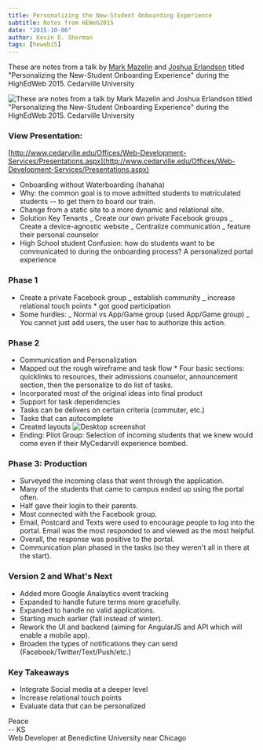 ```yaml
---
title: Personalizing the New-Student Onboarding Experience
subtitle: Notes from HEWeb2015
date: "2015-10-06"
author: Kevin D. Sherman
tags: [heweb15]
---
```


These are notes from a talk by [Mark Mazelin](https://twitter.com/technomaz) and [Joshua Erlandson](https://twitter.com/josh_erlandson) titled "Personalizing the New-Student Onboarding Experience" during the HighEdWeb 2015. Cedarville University

![These are notes from a talk by [Mark Mazelin](https://twitter.com/technomaz) and [Joshua Erlandson](https://twitter.com/josh_erlandson) titled "Personalizing the New-Student Onboarding Experience" during the HighEdWeb 2015. Cedarville University](https://s3-us-west-2.amazonaws.com/assets.kshermphoto.com/images/2015/heweb2015-onboarding.JPG)

### View Presentation:

[http://www.cedarville.edu/Offices/Web-Development-Services/Presentations.aspx](http://www.cedarville.edu/Offices/Web-Development-Services/Presentations.aspx)

* Onboarding without Waterboarding (hahaha)
* Why: the common goal is to move admitted students to matriculated students -- to get them to board our train.
* Change from a static site to a more dynamic and relational site.
* Solution Key Tenants _ Create our own private Facebook groups _ Create a device-agnostic website _ Centralize communication _ feature their personal counselor
* High School student Confusion: how do students want to be communicated to during the onboarding process? A personalized portal experience

### Phase 1

* Create a private Facebook group _ establish community _ increase relational touch points \* got good participation
* Some hurdles: _ Normal vs App/Game group (used App/Game group) _ You cannot just add users, the user has to authorize this action.

### Phase 2

* Communication and Personalization
* Mapped out the rough wireframe and task flow \* Four basic sections: quicklinks to resources, their admissions counselor, announcement section, then the personalize to do list of tasks.
* Incorporated most of the original ideas into final product
* Support for task dependencies
* Tasks can be delivers on certain criteria (commuter, etc.)
* Tasks that can autocomplete
* Created layouts ![Desktop screenshot](https://s3-us-west-2.amazonaws.com/assets.kshermphoto.com/images/2015/heweb2015-onboarding_2.JPG)
* Ending: Pilot Group: Selection of incoming students that we knew would come even if their MyCedarvill experience bombed.

### Phase 3: Production

* Surveyed the incoming class that went through the application.
* Many of the students that came to campus ended up using the portal often.
* Half gave their login to their parents.
* Most connected with the Facebook group.
* Email, Postcard and Texts were used to encourage people to log into the portal. Email was the most responded to and viewed as the most helpful.
* Overall, the response was positive to the portal.
* Communication plan phased in the tasks (so they weren't all in there at the start).

### Version 2 and What's Next

* Added more Google Analaytics event tracking
* Expanded to handle future terms more gracefully.
* Expanded to handle no valid applications.
* Starting much earlier (fall instead of winter).
* Rework the UI and backend (aiming for AngularJS and API which will enable a mobile app).
* Broaden the types of notifications they can send (Facebook/Twitter/Text/Push/etc.)

### Key Takeaways

* Integrate Social media at a deeper level
* Increase relational touch points
* Evaluate data that can be personalized

Peace<br>-- KS<br>Web Developer at Benedictine University near Chicago
